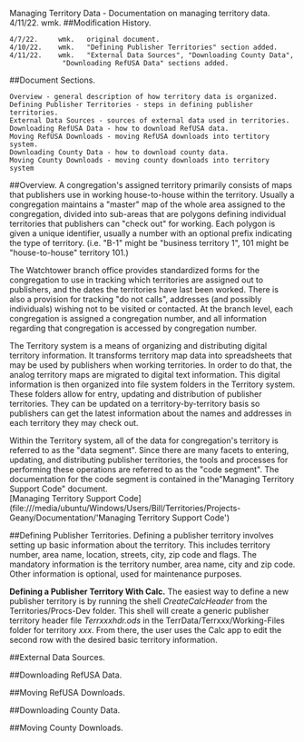 Managing Territory Data - Documentation on managing territory data.<br>
	4/11/22.	wmk.
##Modification History.
<pre><code>4/7/22.     wmk.   original document.
4/10/22.    wmk.   "Defining Publisher Territories" section added.
4/11/22.    wmk.   "External Data Sources", "Downloading County Data",
             "Downloading RefUSA Data" sections added.
</code></pre>
##Document Sections.
<pre><code>Overview - general description of how territory data is organized.
Defining Publisher Territories - steps in defining publisher territories.
External Data Sources - sources of external data used in territories.
Downloading RefUSA Data - how to download RefUSA data.
Moving RefUSA Downloads - moving RefUSA downloads into tertitory system.
Downloading County Data - how to download county data.
Moving County Downloads - moving county downloads into territory system
</code></pre>
##Overview.
A congregation's assigned territory primarily consists of maps
that publishers use in working house-to-house within the territory. Usually
a congregation maintains a "master" map of the whole area assigned to the
congregation, divided into sub-areas that are polygons defining individual
territories that publishers can "check out" for working. Each polygon is 
given a unique identifier, usually a number with an optional prefix indicating
the type of territory. (i.e. "B-1" might be "business territory 1", 101 might
be "house-to-house" territory 101.)

The Watchtower branch office provides standardized forms for the congregation
to use in tracking
which territories are assigned out to publishers, and the dates the territories
have last been worked. There is also a provision for tracking "do not calls",
addresses (and possibly individuals) wishing not to be visited or contacted. At
the branch level, each congregation is assigned a congregation number, and all
information regarding that congregation is accessed by congregation number.

The Territory system is a means of organizing and distributing digital territory
information. It transforms territory map data into spreadsheets that may be
used by publishers when working territories. In order to do that, the analog
territory maps are migrated to digital text information. This digital
information is then organized into file system folders in the Territory system. These
folders allow for entry, updating and distribution of publisher territories. They
can be updated on a territory-by-territory basis so publishers can get the latest
information about the names and addresses in each territory they may check out.

Within the Territory system, all of the data for congregation's territory is 
referred to as the "data segment". Since there are many facets to entering, updating,
and distributing publisher territories, the tools and processes for performing
these operations are referred to as the "code segment". The documentation for the
code segment is contained in the"Managing Territory Support Code" document.<br>
[Managing Territory Support Code](file:///media/ubuntu/Windows/Users/Bill/Territories/Projects-Geany/Documentation/'Managing Territory Support Code')

##Defining Publisher Territories.
Defining a publisher territory involves setting up basic information about the territory.
This includes territory number, area name, location, streets, city, zip code and flags.
The mandatory information is the territory number, area name, city and zip code. Other
information is optional, used for maintenance purposes.

**Defining a Publisher Territory With Calc.**
The easiest way to define a new publisher territory is by running the shell *CreateCalcHeader*
from the Territories/Procs-Dev folder. This shell will create a generic publisher territory header
file *Terrxxxhdr.ods* in the TerrData/Terrxxx/Working-Files folder for territory *xxx*. From
there, the user uses the Calc app to edit the second row with the desired basic territory
information.

##External Data Sources.

##Downloading RefUSA Data.

##Moving RefUSA Downloads.

##Downloading County Data.

##Moving County Downloads.
